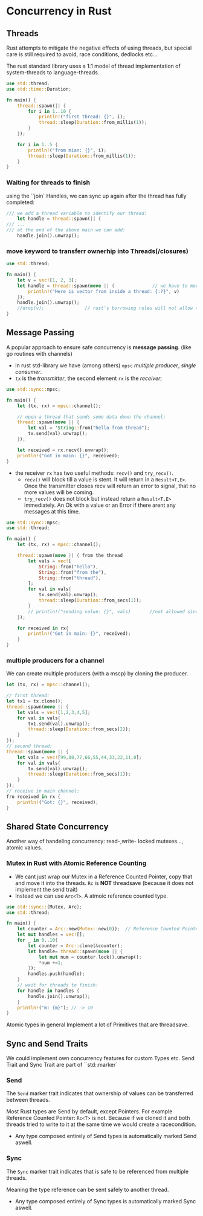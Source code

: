 # Concurrency in Rust

## Threads
Rust attempts to mitigate the negative effects of using threads, but special care is still required to avoid, race conditions, dedlocks etc...

The rust standard library uses a 1:1 model of thread implementation of system-threads to language-threads.

```rust
use std::thread;
use std::time::Duration;

fn main() {
    thread::spawn(|| {
        for i in 1..10 {
            println!("first thread: {}", i);
            thread::sleep(Duration::from_millis(1));
        }
    });

    for i in 1..5 {
        println!("from mian: {}", i);
        thread::sleep(Duration::from_millis(1));
    }
}
```
### Waiting for threads to finish
using the ``join` Handles, we can sync up again after the thread has fully completed:
```rust
/// we add a thread variable to identify our thread:
    let handle = thread::spawn(|| {
/// ...
/// at the end of the above main we can add:
    handle.join().unwrap();
```
### move keyword to transferr ownerhip into Threads(/closures)
```rust
use std::thread;

fn main() {
    let v = vec![1, 2, 3];
    let handle = thread::spawn(move || {              // we have to move v into the closure if we want to access it inside
        println!("Here is vector from inside a thread: {:?}", v)
    });
    handle.join().unwrap();
    //drop(v);               // rust's borrowing rules will not allow this (since we moved v's ownership inside the closure)
}
```

## Message Passing
A popular approach to ensure safe concurrency is **message passing**. (like go routines with channels)
- in rust std-library we have (among others) `mpsc` *multiple producer*, *single consumer*. 
- `tx` is the *transmitter*, the second element `rx` is the *receiver*;
```rust
use std::sync::mpsc;

fn main() {
    let (tx, rx) = mpsc::channel();

    // open a thread that sends some data down the channel:
    thread::spawn(move || {
        let val = 'String::from("hello from thread");
        tx.send(val).unwrap();
    });

    let received = rx.recv().unwrap();
    println!("Got in main: {}", received);
}
```
- the receiver `rx` has two useful methods: `recv()` and `try_recv()`. 
    - `recv()` will block till a value is stent. It will return in a `Result<T,E>`. Once the transmitter closes recv will return an error to signal, that no more values will be coming.
    - `try_recv()` does not block but instead return a `Result<T,E>` immediately. An Ok with a value or an Error if there arent any messages at this time.

```rust
use std::sync::mpsc;
use std::thread;

fn main() {
    let (tx, rx) = mpsc::channel();

    thread::spawn(move || { from the thread
        let vals = vec![
            String::from("hello"),
            String::from("from the"),
            String::from("thread"),
        ];
        for val in vals{
            tx.send(val).unwrap();
            thread::sleep(Duration::from_secs(1));
        }
        // println!("sending value: {}", vals)       //not allowed since we 'moved' our vals back out
    });

    for received in rx{
        println!("Got in main: {}", received);
    }
}
```
### multiple producers for a channel
We can create multiple producers (with a mscp) by cloning the producer.

```rust
let (tx, rx) = mpsc::channel();

// first thread:
let tx1 = tx.clone();
thread::spawn(move || {
    let vals = vec![1,2,3,4,5];
    for val in vals{
        tx1.send(val).unwrap();
        thread::sleep(Duration::from_secs(2));
    }
});
// second thread:
thread::spawn(move || {
    let vals = vec![99,88,77,66,55,44,33,22,11,0];
    for val in vals{
        tx.send(val).unwrap();
        thread::sleep(Duration::from_secs(1));
    }
});
// receive in main channel:
fro received in rx {
    println!("Got: {}", received);
}
```
## Shared State Concurrency
Another way of handeling concurrency: read-,write- locked mutexes..., atomic values.
### Mutex in Rust with Atomic Reference Counting
- We cant just wrap our Mutex in a Reference Counted Pointer, copy that and move it into the threads. `Rc` is **NOT** threadsave (because it does not implement the send trait)
- Instead we can use `Arc<T>`. A atmoic reference counted type.
```rust
use std::sync::{Mutex, Arc};
use std::thread;

fn main() {
    let counter = Arc::new(Mutex::new(0));  // Reference Counted Pointer to our Mutex
    let mut handles = vec![];
    for _ in 0..10{
        let counter = Arc::clone(&counter);
        let handle= thread::spawn(move || {
            let mut num = counter.lock().unwrap();
            *num +=1;
        });
        handles.push(handle);
    }
    // wait for threads to finish:
    for handle in handles {
        handle.join().unwrap();
    }
    println!("m: {m}"); // -> 10
}
```
Atomic types in general Implement a lot of Primitives that are threadsave.

## Sync and Send Traits
We could implement own concurrency features for custom Types etc. Send Trait and Sync Trait are part of ``std::marker`

### Send
The `Send` marker trait indicates that ownership of values can be transferred between threads.

Most Rust types are Send by default, except Pointers. For example Reference Counted Pointer: `Rc<T>` is not. Because if we cloned it and both threads tried to write to it at the same time we would create a racecondition.
- Any type composed entirely of Send types is automatically marked Send aswell.

### Sync
The `Sync` marker trait indicates that is safe to be referenced from multiple threads.

Meaning the type reference can be sent safely to another thread.
- Any type composed entirely of Sync types is automatically marked Sync aswell.
